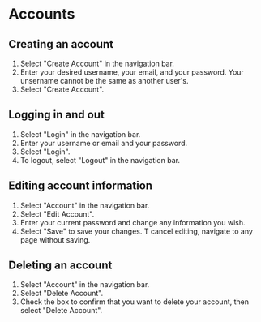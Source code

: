 # Accounts

## Creating an account
1. Select "Create Account" in the navigation bar.
2. Enter your desired username, your email, and your password. Your unsername cannot be the same as another user's.
3. Select "Create Account".

## Logging in and out
1. Select "Login" in the navigation bar.
2. Enter your username or email and your password.
3. Select "Login".
4. To logout, select "Logout" in the navigation bar.

## Editing account information
1. Select "Account" in the navigation bar.
2. Select "Edit Account".
3. Enter your current password and change any information you wish.
4. Select "Save" to save your changes. T cancel editing, navigate to any page without saving.

## Deleting an account
1. Select "Account" in the navigation bar.
2. Select "Delete Account".
3. Check the box to confirm that you want to delete your account, then select "Delete Account".